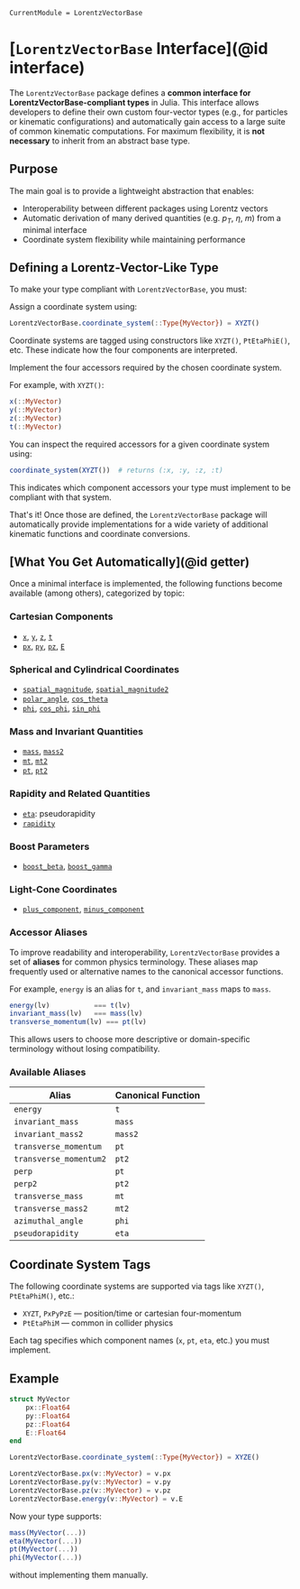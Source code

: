 ```@meta
CurrentModule = LorentzVectorBase
```

# [`LorentzVectorBase` Interface](@id interface)

The `LorentzVectorBase` package defines a **common interface for
LorentzVectorBase-compliant types** in Julia. This interface allows developers to define
their own custom four-vector types (e.g., for particles or kinematic configurations) and
automatically gain access to a large suite of common kinematic computations. For maximum
flexibility, it is **not necessary** to inherit from an abstract base
type.

## Purpose

The main goal is to provide a lightweight abstraction that enables:

- Interoperability between different packages using Lorentz vectors
- Automatic derivation of many derived quantities (e.g. $p_T$, $\eta$, $m$) from a minimal interface
- Coordinate system flexibility while maintaining performance

## Defining a Lorentz-Vector-Like Type

To make your type compliant with `LorentzVectorBase`, you must:

Assign a coordinate system using:

```julia
LorentzVectorBase.coordinate_system(::Type{MyVector}) = XYZT()
```

Coordinate systems are tagged using constructors like `XYZT()`, `PtEtaPhiE()`, etc. These indicate how the four components are interpreted.

Implement the four accessors required by the chosen coordinate system.

For example, with `XYZT()`:

```julia
x(::MyVector)
y(::MyVector)
z(::MyVector)
t(::MyVector)
```

You can inspect the required accessors for a given coordinate system using:

```julia
coordinate_system(XYZT())  # returns (:x, :y, :z, :t)
```

This indicates which component accessors your type must implement to be compliant with that system.

That's it! Once those are defined, the `LorentzVectorBase` package will automatically
provide implementations for a wide variety of additional kinematic functions and
coordinate conversions.

## [What You Get Automatically](@id getter)

Once a minimal interface is implemented, the following functions become available (among others), categorized by topic:

### Cartesian Components

- [`x`](@ref), [`y`](@ref), [`z`](@ref), [`t`](@ref)
- [`px`](@ref), [`py`](@ref), [`pz`](@ref), [`E`](@ref)

### Spherical and Cylindrical Coordinates

- [`spatial_magnitude`](@ref), [`spatial_magnitude2`](@ref)
- [`polar_angle`](@ref), [`cos_theta`](@ref)
- [`phi`](@ref), [`cos_phi`](@ref), [`sin_phi`](@ref)

### Mass and Invariant Quantities

- [`mass`](@ref), [`mass2`](@ref)
- [`mt`](@ref), [`mt2`](@ref)
- [`pt`](@ref), [`pt2`](@ref)

### Rapidity and Related Quantities

- [`eta`](@ref): pseudorapidity
- [`rapidity`](@ref)

### Boost Parameters

- [`boost_beta`](@ref), [`boost_gamma`](@ref)

### Light-Cone Coordinates

- [`plus_component`](@ref), [`minus_component`](@ref)

### Accessor Aliases

To improve readability and interoperability, `LorentzVectorBase` provides a set of
**aliases** for common physics terminology. These aliases map frequently used or
alternative names to the canonical accessor functions.

For example, `energy` is an alias for `t`, and `invariant_mass` maps to `mass`.

```julia
energy(lv)           === t(lv)
invariant_mass(lv)   === mass(lv)
transverse_momentum(lv) === pt(lv)
```

This allows users to choose more descriptive or domain-specific terminology without losing compatibility.

### Available Aliases

| Alias                  | Canonical Function |
| ---------------------- | ------------------ |
| `energy`               | `t`                |
| `invariant_mass`       | `mass`             |
| `invariant_mass2`      | `mass2`            |
| `transverse_momentum`  | `pt`               |
| `transverse_momentum2` | `pt2`              |
| `perp`                 | `pt`               |
| `perp2`                | `pt2`              |
| `transverse_mass`      | `mt`               |
| `transverse_mass2`     | `mt2`              |
| `azimuthal_angle`      | `phi`              |
| `pseudorapidity`       | `eta`              |

## Coordinate System Tags

The following coordinate systems are supported via tags like `XYZT()`, `PtEtaPhiM()`, etc.:

- `XYZT`, `PxPyPzE` — position/time or cartesian four-momentum
- `PtEtaPhiM` — common in collider physics

Each tag specifies which component names (`x`, `pt`, `eta`, etc.) you must implement.

## Example

```julia
struct MyVector
    px::Float64
    py::Float64
    pz::Float64
    E::Float64
end

LorentzVectorBase.coordinate_system(::Type{MyVector}) = XYZE()

LorentzVectorBase.px(v::MyVector) = v.px
LorentzVectorBase.py(v::MyVector) = v.py
LorentzVectorBase.pz(v::MyVector) = v.pz
LorentzVectorBase.energy(v::MyVector) = v.E
```

Now your type supports:

```julia
mass(MyVector(...))
eta(MyVector(...))
pt(MyVector(...))
phi(MyVector(...))
```

without implementing them manually.
